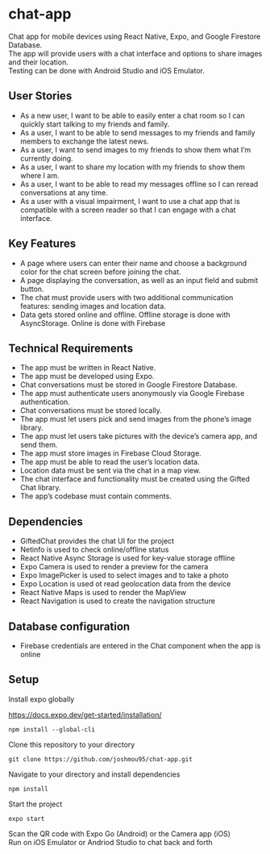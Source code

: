 # chat-app #

Chat app for mobile devices using React Native, Expo, and Google Firestore Database. <br>
The app will provide users with a chat interface and options to share images and their location. <br>
Testing can be done with Android Studio and iOS Emulator. 

## User Stories ##
* As a new user, I want to be able to easily enter a chat room so I can quickly start talking to my friends and family.
* As a user, I want to be able to send messages to my friends and family members to exchange the latest news.
* As a user, I want to send images to my friends to show them what I’m currently doing.
* As a user, I want to share my location with my friends to show them where I am.
* As a user, I want to be able to read my messages offline so I can reread conversations at any time.
* As a user with a visual impairment, I want to use a chat app that is compatible with a screen
reader so that I can engage with a chat interface.

## Key Features ##
* A page where users can enter their name and choose a background color for the chat screen before joining the chat.
* A page displaying the conversation, as well as an input field and submit button.
* The chat must provide users with two additional communication features: sending images and location data.
* Data gets stored online and offline. Offline storage is done with AsyncStorage. Online is done with Firebase

## Technical Requirements ##
* The app must be written in React Native.
* The app must be developed using Expo.
* Chat conversations must be stored in Google Firestore Database.
* The app must authenticate users anonymously via Google Firebase authentication.
* Chat conversations must be stored locally.
* The app must let users pick and send images from the phone’s image library.
* The app must let users take pictures with the device’s camera app, and send them.
* The app must store images in Firebase Cloud Storage.
* The app must be able to read the user’s location data.
* Location data must be sent via the chat in a map view.
* The chat interface and functionality must be created using the Gifted Chat library.
* The app’s codebase must contain comments.

## Dependencies ##
* GiftedChat provides the chat UI for the project
* Netinfo is used to check online/offline status
* React Native Async Storage is used for key-value storage offline
* Expo Camera is used to render a preview for the camera
* Expo ImagePicker is used to select images and to take a photo
* Expo Location is used ot read geolocation data from the device
* React Native Maps is used to render the MapView
* React Navigation is used to create the navigation structure

## Database configuration ##
* Firebase credentials are entered in the Chat component when the app is online


## Setup

Install expo globally

https://docs.expo.dev/get-started/installation/

```
npm install --global-cli
```

Clone this repository to your directory
```
git clone https://github.com/joshmou95/chat-app.git
```

Navigate to your directory and install dependencies
```
npm install
```

Start the project
```
expo start
```

Scan the QR code with Expo Go (Android) or the Camera app (iOS)<br>
Run on iOS Emulator or Andriod Studio to chat back and forth




